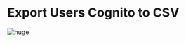 # Export Users Cognito to CSV

![huge](https://user-images.githubusercontent.com/29002558/122102808-3760d180-cdec-11eb-8f38-b7ace8bab54a.jpg)
